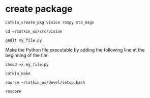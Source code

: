 # create package

```Shell
catkin_create_pkg vision rospy std_msgs
```

```Shell
cd ~/catkin_ws/src/vision
```

```Shell
gedit my_file.py
```

Make the Python file executable by adding the following line at the beginning of the file

```Shell
chmod +x my_file.py
```

```Shell
catkin_make
```

```Shell
source ~/catkin_ws/devel/setup.bash
```

```Shell
roscore
```
